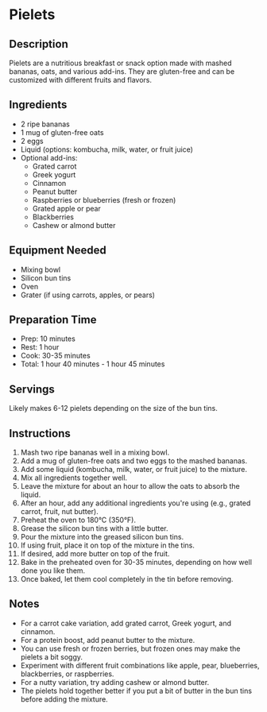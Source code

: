 # Pielets

## Description
Pielets are a nutritious breakfast or snack option made with mashed bananas, oats, and various add-ins. They are gluten-free and can be customized with different fruits and flavors.

## Ingredients
- 2 ripe bananas
- 1 mug of gluten-free oats
- 2 eggs
- Liquid (options: kombucha, milk, water, or fruit juice)
- Optional add-ins:
  - Grated carrot
  - Greek yogurt
  - Cinnamon
  - Peanut butter
  - Raspberries or blueberries (fresh or frozen)
  - Grated apple or pear
  - Blackberries
  - Cashew or almond butter

## Equipment Needed
- Mixing bowl
- Silicon bun tins
- Oven
- Grater (if using carrots, apples, or pears)

## Preparation Time
- Prep: 10 minutes
- Rest: 1 hour
- Cook: 30-35 minutes
- Total: 1 hour 40 minutes - 1 hour 45 minutes

## Servings
Likely makes 6-12 pielets depending on the size of the bun tins.

## Instructions
1. Mash two ripe bananas well in a mixing bowl.
2. Add a mug of gluten-free oats and two eggs to the mashed bananas.
3. Add some liquid (kombucha, milk, water, or fruit juice) to the mixture.
4. Mix all ingredients together well.
5. Leave the mixture for about an hour to allow the oats to absorb the liquid.
6. After an hour, add any additional ingredients you're using (e.g., grated carrot, fruit, nut butter).
7. Preheat the oven to 180°C (350°F).
8. Grease the silicon bun tins with a little butter.
9. Pour the mixture into the greased silicon bun tins.
10. If using fruit, place it on top of the mixture in the tins.
11. If desired, add more butter on top of the fruit.
12. Bake in the preheated oven for 30-35 minutes, depending on how well done you like them.
13. Once baked, let them cool completely in the tin before removing.

## Notes
- For a carrot cake variation, add grated carrot, Greek yogurt, and cinnamon.
- For a protein boost, add peanut butter to the mixture.
- You can use fresh or frozen berries, but frozen ones may make the pielets a bit soggy.
- Experiment with different fruit combinations like apple, pear, blueberries, blackberries, or raspberries.
- For a nutty variation, try adding cashew or almond butter.
- The pielets hold together better if you put a bit of butter in the bun tins before adding the mixture.

